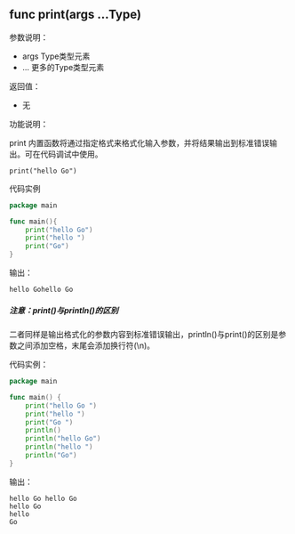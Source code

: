 ## func print(args ...Type)

参数说明：

* args Type类型元素
* ... 更多的Type类型元素

返回值：

* 无

功能说明：

print 内置函数将通过指定格式来格式化输入参数，并将结果输出到标准错误输出。可在代码调试中使用。

```
print("hello Go")
```

代码实例

```go
package main

func main(){
	print("hello Go")
	print("hello ")
	print("Go")
}
```

输出：

```
hello Gohello Go
```

##### 注意：print()与println()的区别

二者同样是输出格式化的参数内容到标准错误输出，println()与print()的区别是参数之间添加空格，末尾会添加换行符(\\n)。

代码实例：

```go
package main

func main() {
	print("hello Go ")
	print("hello ")
	print("Go ")
	println()
	println("hello Go")
	println("hello ")
	println("Go")
}
```

输出：

```
hello Go hello Go 
hello Go
hello
Go
```
